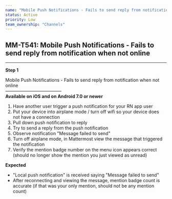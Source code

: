 ```yaml
---
name: "Mobile Push Notifications - Fails to send reply from notification when not online"
status: Active
priority: Low
team_ownership: "Channels"
---
```


## MM-T541: Mobile Push Notifications - Fails to send reply from notification when not online

---

**Step 1**

Mobile Push Notifications - Fails to send reply from notification when not online\
–––––––––––––––––––––––––\
**Available on iOS and on Android 7.0 or newer**

1. Have another user trigger a push notification for your RN app user
2. Put your device into airplane mode / turn off wifi so your device does not have a connection
3. Pull down push notification to reply
4. Try to send a reply from the push notification
5. Observe notification "Message failed to send"
6. Turn off airplane mode, in Mattermost view the message that triggered the notification
7. Verify the mention badge number on the menu icon appears correct (should no longer show the mention you just viewed as unread)

**Expected**

- "Local push notification" is received saying "Message failed to send"
- After reconnecting and viewing the message, mention badge count is accurate (if that was your only mention, should not be any mention count)
